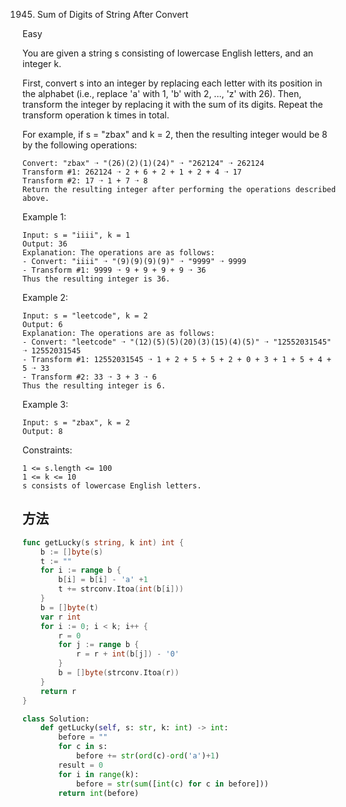 1945. Sum of Digits of String After Convert


Easy


You are given a string s consisting of lowercase English letters, and an integer k.

First, convert s into an integer by replacing each letter with its position in the alphabet (i.e., replace 'a' with 1, 'b' with 2, ..., 'z' with 26). Then, transform the integer by replacing it with the sum of its digits. Repeat the transform operation k times in total.

For example, if s = "zbax" and k = 2, then the resulting integer would be 8 by the following operations:

```
Convert: "zbax" ➝ "(26)(2)(1)(24)" ➝ "262124" ➝ 262124
Transform #1: 262124 ➝ 2 + 6 + 2 + 1 + 2 + 4 ➝ 17
Transform #2: 17 ➝ 1 + 7 ➝ 8
Return the resulting integer after performing the operations described above.
```
 

Example 1:

```
Input: s = "iiii", k = 1
Output: 36
Explanation: The operations are as follows:
- Convert: "iiii" ➝ "(9)(9)(9)(9)" ➝ "9999" ➝ 9999
- Transform #1: 9999 ➝ 9 + 9 + 9 + 9 ➝ 36
Thus the resulting integer is 36.
```

Example 2:

```
Input: s = "leetcode", k = 2
Output: 6
Explanation: The operations are as follows:
- Convert: "leetcode" ➝ "(12)(5)(5)(20)(3)(15)(4)(5)" ➝ "12552031545" ➝ 12552031545
- Transform #1: 12552031545 ➝ 1 + 2 + 5 + 5 + 2 + 0 + 3 + 1 + 5 + 4 + 5 ➝ 33
- Transform #2: 33 ➝ 3 + 3 ➝ 6
Thus the resulting integer is 6.
```

Example 3:

```
Input: s = "zbax", k = 2
Output: 8
```
 

Constraints:

```
1 <= s.length <= 100
1 <= k <= 10
s consists of lowercase English letters.
```


## 方法



```go
func getLucky(s string, k int) int {
    b := []byte(s)
    t := ""
    for i := range b {
        b[i] = b[i] - 'a' +1
        t += strconv.Itoa(int(b[i]))
    }
    b = []byte(t)
    var r int
    for i := 0; i < k; i++ {
        r = 0
        for j := range b {
            r = r + int(b[j]) - '0'
        }
        b = []byte(strconv.Itoa(r))
    }
    return r
}
```


```python
class Solution:
    def getLucky(self, s: str, k: int) -> int:
        before = ""
        for c in s:
            before += str(ord(c)-ord('a')+1)
        result = 0 
        for i in range(k):
            before = str(sum([int(c) for c in before]))
        return int(before)
```